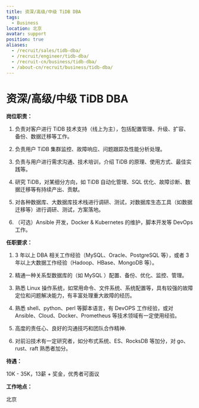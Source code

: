 ```yaml
---
title: 资深/高级/中级 TiDB DBA
tags:
  - Business
location: 北京 
avatar: support
position: true
aliases:
  - /recruit/sales/tidb-dba/
  - /recruit/engineer/tidb-dba/
  - /recruit-cn/business/tidb-dba/
  - /about-cn/recruit/business/tidb-dba/
---
```


# 资深/高级/中级 TiDB DBA

**岗位职责：**

1. 负责对客户进行 TiDB 技术支持（线上为主），包括配置管理、升级、扩容、备份、数据迁移等工作。

2. 负责用户 TiDB 集群监控、故障响应、问题跟踪及性能分析处理。

3. 负责与用户进行需求沟通、技术培训，介绍 TiDB 的原理、使用方式、最佳实践等。

4. 研究 TiDB，对某细分方向，如 TiDB 自动化管理、SQL 优化、故障诊断、数据迁移等有持续产出、贡献。

5. 对各种数据库、大数据库技术栈进行调研、测试，对数据库生态工具（如数据迁移等）进行调研、测试，方案落地。

6. （可选）Ansible 开发，Docker & Kubernetes 的维护，脚本开发等 DevOps 工作。


**任职要求：**

1. 3 年以上 DBA 相关工作经验（MySQL、Oracle、PostgreSQL 等），或者 3 年以上大数据工作经验（Hadoop、HBase、MongoDB 等）。

2. 精通一种关系型数据库的（如 MySQL ）配置、备份、优化、监控、管理。

3. 熟悉 Linux 操作系统，如常用命令、文件系统、系统配置等，具有较强的故障定位和问题解决能力，有丰富处理重大故障的经历。

4. 熟悉 shell、python、perl 等脚本语言，有 DevOPS 工作经验，或对 Ansible、Cloud、Docker、Prometheus 等技术领域有一定使用经验。

5. 高度的责任心、良好的沟通技巧和团队合作精神.

6. 对前沿技术有一定研究者，如分布式系统、ES、RocksDB 等加分，对 go、rust、raft 熟悉者加分。


**待遇：**

10K - 35K，13薪 + 奖金，优秀者可面议

**工作地点：**

北京
